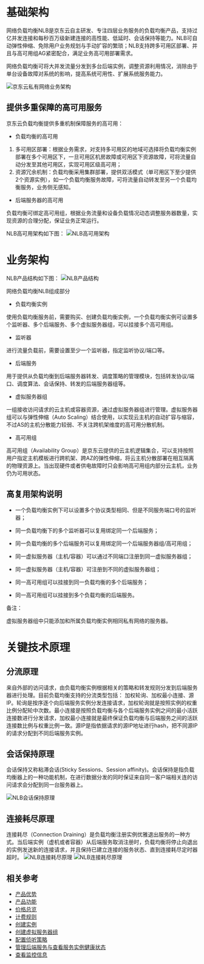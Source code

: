# 基础架构

网络负载均衡NLB是京东云自主研发、专注四层业务服务的负载均衡产品，支持过亿并发连接和每秒百万级新建连接的高性能、低延时、会话保持等能力。NLB可自动弹性伸缩、免除用户业务规划与手动扩容的繁琐；NLB支持跨多可用区部署、并且与高可用组AG紧密配合，满足业务高可用部署需求。

网络负载均衡可将大并发流量分发到多台后端实例，调整资源利用情况，消除由于单台设备故障对系统的影响，提高系统可用性、扩展系统服务能力。

![京东云私有网络业务架构](../../../../image/Networking/NLB/NLB-VPC-Arch.png)

## 提供多重保障的高可用服务

京东云负载均衡提供多重机制保障服务的高可用：



- 负载均衡的高可用



1. 多可用区部署：根据业务需求，对支持多可用区的地域可选择将负载均衡实例部署在多个可用区下，一旦可用区机房故障或可用区下资源故障，可将流量自动分发至其他可用区，实现可用区级高可用；
2. 资源冗余机制：负载均衡采用集群部署，提供双活模式（单可用区下至少提供2个资源实例），如一个负载均衡服务故障，可将流量自动转发至另一个负载均衡服务，业务侧无感知。



- 后端服务器的高可用

负载均衡可绑定高可用组，根据业务流量和设备负载情况动态调整服务器数量，实现资源的合理分配，保证业务正常运行。

NLB高可用架构如下图：
![NLB高可用架构](../../../../image/Networking/NLB/NLB-HA.png)

# 业务架构

NLB产品结构如下图：
![NLB产品结构](../../../../image/Networking/NLB/NLB-Arch.png)




网络负载均衡NLB组成部分



- 负载均衡实例

使用负载均衡服务前，需要购买、创建负载均衡实例，一个负载均衡实例可设置多个监听器、多个后端服务、多个虚拟服务器组，可以挂接多个高可用组。



- 监听器

进行流量负载前，需要设置至少一个监听器，指定监听协议/端口等。



- 后端服务

用于提供从负载均衡到后端服务器转发、调度策略的管理模块，包括转发协议/端口、调度算法、会话保持、转发的后端服务器组等。



- 虚拟服务器组

一组接收访问请求的云主机或容器资源，通过虚拟服务器组进行管理。虚拟服务器组可以与弹性伸缩（Auto Scaling）结合使用，以实现云主机的自动扩容与缩容，不过AS的主机分散能力较弱、不关注跨机架维度的高可用分散机制。



- 高可用组

高可用组（Availability Group）是京东云提供的云主机逻辑集合，可以支持按照用户指定主机模板进行跨机架、跨AZ的弹性伸缩，将云主机分散部署在相互隔离的物理资源上。当出现硬件或者供电故障时只会影响高可用组内部分云主机，业务仍为可用状态。

## 高复用架构说明

- 一个负载均衡实例下可以设置多个协议类型相同、但是不同服务端口号的监听器；

- 同一负载均衡下的多个监听器可以复用绑定同一个后端服务；

- 同一负载均衡的多个后端服务可以复用绑定同一个后端服务器组/高可用组；

- 同一虚拟服务器（主机/容器）可以通过不同端口注册到同一虚拟服务器组；

- 同一虚拟服务器（主机/容器）可注册到不同的虚拟服务器组；

- 同一高可用组可以挂接到同一负载均衡的多个后端服务；

- 同一高可用组可以挂接到多个负载均衡的后端服务。

备注：

虚拟服务器组中只能添加和所属负载均衡实例相同私有网络的服务器。

# 关键技术原理

## 分流原理

来自外部的访问请求，由负载均衡实例根据相关的策略和转发规则分发到后端服务器进行处理。目前负载均衡支持的分流类型包括： 加权轮询、加权最小连接、源IP。轮询是按序逐个向后端服务实例分发连接请求，加权轮询就是按照实例的权重比例分配轮中次数。最小连接是按照负载均衡与各个后端服务实例之间的最小活跃连接数进行分发请求，加权最小连接就是最终保证负载均衡与后端服务之间的活跃连接数比例与权重比例一致。源IP是指依据请求的源IP地址进行hash，把不同源IP的请求分配到不同后端服务实例。

## 会话保持原理

会话保持又称粘滞会话(Sticky Sessions、Session affinity)。会话保持是指负载均衡器上的一种功能机制，在进行数据分发的同时保证来自同一客户端相关连的访问请求会分配到同一台服务器上。

![NLB会话保持原理](../../../../image/Networking/NLB/NLB-SessionSticky-Therory.png)

## 连接耗尽原理

连接耗尽（Connection Draining）是负载均衡注册实例优雅退出服务的一种方式。当后端实例（虚机或者容器）从后端服务取消注册时，负载均衡将停止向退出的实例发送新的连接请求，并且保持已建立连接的服务状态、直到连接耗尽定时器超时。
![NLB连接耗尽原理](../../../../image/Networking/NLB/NLB-ConnectionDraining1-Therory.png)
![NLB连接耗尽原理](../../../../image/Networking/NLB/NLB-ConnectionDraining2-Therory.png)

## 相关参考

- [产品优势](../Introduction/Benefits.md)
- [产品功能](../Introduction/Features.md)
- [价格总览](../Pricing/Price-Overview.md)
- [计费规则](../Pricing/Billing-Rules.md)
- [创建实例](../Getting-Started/Create-Instance.md)
- [创建虚拟服务器组](../Operation-Guide/TargetGroup-Management.md)
- [配置侦听策略](../Operation-Guide/Listener-Management.md)
- [管理后端服务与查看服务实例健康状态](../Operation-Guide/Backend-Management.md)
- [查看监控信息](../Operation-Guide/Monitoring.md)



